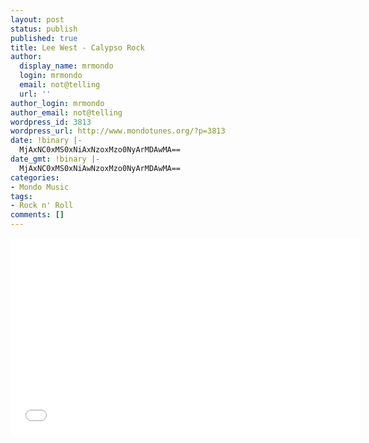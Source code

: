 ```yaml
---
layout: post
status: publish
published: true
title: Lee West - Calypso Rock
author:
  display_name: mrmondo
  login: mrmondo
  email: not@telling
  url: ''
author_login: mrmondo
author_email: not@telling
wordpress_id: 3813
wordpress_url: http://www.mondotunes.org/?p=3813
date: !binary |-
  MjAxNC0xMS0xNiAxNzoxMzo0NyArMDAwMA==
date_gmt: !binary |-
  MjAxNC0xMS0xNiAwNzoxMzo0NyArMDAwMA==
categories:
- Mondo Music
tags:
- Rock n' Roll
comments: []
---
```

<iframe width="560" height="315" src="//www.youtube.com/embed/qiTYVcrDib4" frameborder="0"> </iframe>
